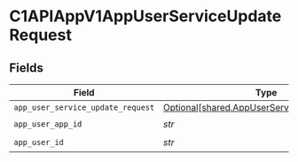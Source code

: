# C1APIAppV1AppUserServiceUpdateRequest


## Fields

| Field                                                                                              | Type                                                                                               | Required                                                                                           | Description                                                                                        |
| -------------------------------------------------------------------------------------------------- | -------------------------------------------------------------------------------------------------- | -------------------------------------------------------------------------------------------------- | -------------------------------------------------------------------------------------------------- |
| `app_user_service_update_request`                                                                  | [Optional[shared.AppUserServiceUpdateRequest]](../../models/shared/appuserserviceupdaterequest.md) | :heavy_minus_sign:                                                                                 | N/A                                                                                                |
| `app_user_app_id`                                                                                  | *str*                                                                                              | :heavy_check_mark:                                                                                 | N/A                                                                                                |
| `app_user_id`                                                                                      | *str*                                                                                              | :heavy_check_mark:                                                                                 | N/A                                                                                                |